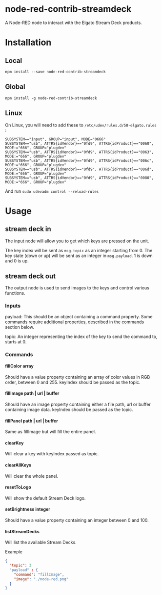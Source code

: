 # node-red-contrib-streamdeck

A Node-RED node to interact with the Elgato Stream Deck products.

# Installation

## Local
```
npm install --save node-red-contrib-streamdeck
```

## Global
```
npm install -g node-red-contrib-streamdeck
```

## Linux

On Linux, you will need to add these to `/etc/udev/rules.d/50-elgato.rules` :

```
SUBSYSTEM=="input", GROUP="input", MODE="0666"
SUBSYSTEM=="usb", ATTRS{idVendor}=="0fd9", ATTRS{idProduct}=="0060", MODE:="666", GROUP="plugdev"
SUBSYSTEM=="usb", ATTRS{idVendor}=="0fd9", ATTRS{idProduct}=="0063", MODE:="666", GROUP="plugdev"
SUBSYSTEM=="usb", ATTRS{idVendor}=="0fd9", ATTRS{idProduct}=="006c", MODE:="666", GROUP="plugdev"
SUBSYSTEM=="usb", ATTRS{idVendor}=="0fd9", ATTRS{idProduct}=="006d", MODE:="666", GROUP="plugdev"
SUBSYSTEM=="usb", ATTRS{idVendor}=="0fd9", ATTRS{idProduct}=="0080", MODE:="666", GROUP="plugdev"
```

And run `sudo udevadm control --reload-rules`

# Usage

## stream deck in

The input node will allow you to get which keys are pressed on the unit.

The key index will be sent as `msg.topic` as an integer starting from 0. The key state (down or up) will be sent as an integer in `msg.payload`. 1 is down and 0 is up.

## stream deck out

The output node is used to send images to the keys and control various functions.

### Inputs

payload: This should be an object containing a command property. Some commands require additional properties, described in the commands section below.

topic: An integer representing the index of the key to send the command to, starts at 0.

### Commands

#### fillColor array
Should have a value property containing an array of color values in RGB order, between 0 and 255. keyIndex should be passed as the topic.

#### fillImage path | url | buffer
Should have an image property containing either a file path, url or buffer containing image data. keyIndex should be passed as the topic.

#### fillPanel path | url | buffer
Same as fillImage but will fill the entire panel.

#### clearKey
Will clear a key with keyIndex passed as topic.

#### clearAllKeys
Will clear the whole panel.

#### resetToLogo
Will show the default Stream Deck logo.

#### setBrightness integer
Should have a value property containing an integer between 0 and 100.

#### listStreamDecks
Will list the available Stream Decks.

Example

```json
{
  "topic": 3
  "payload" : {
    "command": "fillImage",
    "image": "./node-red.png"
  }
}
```
